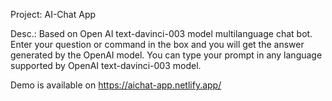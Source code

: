 Project: AI-Chat App

Desc.: Based on Open AI text-davinci-003 model multilanguage chat bot. Enter your question or command in the box and you will get the answer generated by the OpenAI model. You can type your prompt in any language supported by OpenAI text-davinci-003 model. 


Demo is available on https://aichat-app.netlify.app/
